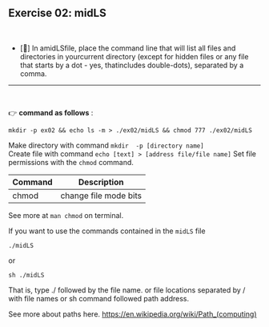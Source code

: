 ## Exercise 02: midLS

<br>

- [:pushpin:] In amidLSfile, place the command line that will list all files and directories in yourcurrent directory (except for hidden files or any file that starts by a dot - yes, thatincludes double-dots), separated by a comma.

---

<br>

:point_right: **command as follows** :

```shell
mkdir -p ex02 && echo ls -m > ./ex02/midLS && chmod 777 ./ex02/midLS
```
Make directory with command `mkdir  -p [directory name]` <br>
Create file with command `echo [text] > [address file/file name]`
Set file permissions with the `chmod` command.

|Command  | Description |
|----|----|
|chmod| change file mode bits|
See more at `man chmod` on terminal.
<br>

If you want to use the commands contained in the `midLS` file <br>
```shell
./midLS
```
or
```shell
sh ./midLS
```
That is, type ./ followed by the file name. or file locations separated by / with file names or sh command followed path address.

See more about paths here. https://en.wikipedia.org/wiki/Path_(computing)


